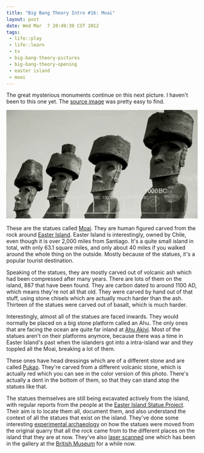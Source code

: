 ```yaml
--- 
title: "Big Bang Theory Intro #16: Moai"
layout: post
date: Wed Mar  7 20:49:39 CST 2012
tags:
 - life::play
 - life::learn
 - tv
 - big-bang-theory-pictures
 - big-bang-theory-opening
 - easter island
 - moai
---
```

The great mysterious monuments continue on this next picture.  I haven't been
to this one yet.  The [source image][4] was pretty easy to find.

[4]: http://www.gettyimages.com/detail/photo/megaliths-easter-island-chile-royalty-free-image/86803667

<a rel="photo" href="/images/tbbt/00000251.png">
<img src="/images/tbbt/00000251-postsize.png" title="The Big Bang Theory #16: Moai" />
</a>

These are the statues called [Moai][1].  They are human figured carved from the
rock around [Easter Island][2].  Easter Island is interestingly, owned by Chile,
even though it is over 2,000 miles from Santiago.  It's a quite small island in total,
with only 63.1 square miles, and only about 40 miles if you walked around the whole thing
on the outside.  Mostly because of the statues, it's a popular tourist destination.

[1]: http://en.wikipedia.org/wiki/Moai
[2]: http://en.wikipedia.org/wiki/Easter_Island

Speaking of the statues, they are mostly carved out of volcanic ash which had
been compressed after many years.  There are lots of them on the island, 887
that have been found. They are carbon dated to around 1100 AD, which means
they're not all that old.  They were carved by hand out of that stuff, using
stone chisels which are actually much harder than the ash.  Thirteen of the
statues were carved out of basalt, which is much harder.

Interestingly, almost all of the statues are faced inwards.  They would normally
be placed on a big stone platform called an Ahu.  The only ones that are facing the
ocean are quite far inland at [Ahu Akivi][3].  Most of the statues aren't on their
platforms anymore, because there was a time in Easter Island's past when the islanders
got into a intra-island war and they toppled all the Moai, breaking a lot of them.

[3]: http://en.wikipedia.org/wiki/Ahu_Akivi

These ones have head dressings which are of a different stone and are called [Pukao][5].
They're carved from a different volcanic stone, which is actually red which you can see 
in the color version of this photo.  There's actually a dent in the bottom of them, so 
that they can stand atop the statues like that.

[5]: http://en.wikipedia.org/wiki/Pukao

The statues themselves are still being excavated actively from the island, with regular
reports from the people at the [Easter Island Statue Project][6].  Their aim is to locate
them all, document them, and also understand the context of all the statues that exist
on the island.  They've done some interesting [experimental archaeology][7] on how the
statues were moved from the original quarry that all the rock came from to the different
places on the island that they are at now.  They've also [laser scanned][8] one which 
has been in the gallery at the [British Museum][9] for a while now.

[8]: http://www.eisp.org/category/conservation/laserscan/
[6]: http://www.eisp.org/
[7]: http://www.eisp.org/category/archaeology/transport/
[9]: http://www.britishmuseum.org/

